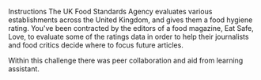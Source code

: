 Instructions
The UK Food Standards Agency evaluates various establishments across the United Kingdom, and gives them a food hygiene rating. You've been contracted by the editors of a food magazine, Eat Safe, Love, to evaluate some of the ratings data in order to help their journalists and food critics decide where to focus future articles.

Within this challenge there was peer collaboration and aid from learning assistant.
